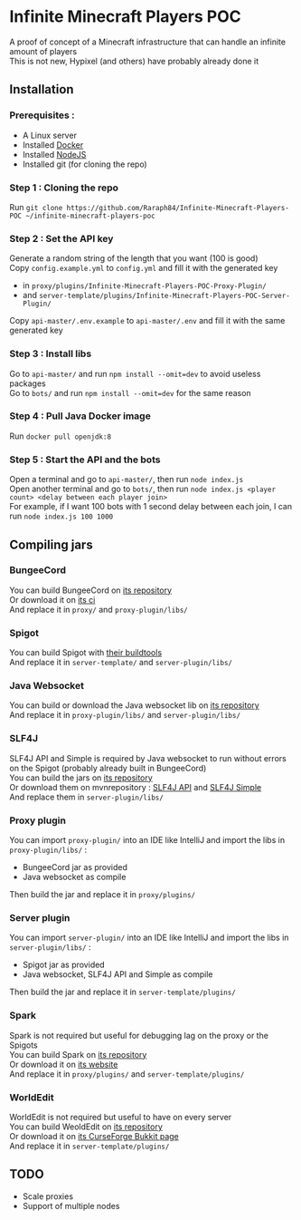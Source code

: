 # Infinite Minecraft Players POC

A proof of concept of a Minecraft infrastructure that can handle an infinite amount of players  
This is not new, Hypixel (and others) have probably already done it

## Installation

### Prerequisites :
- A Linux server
- Installed [Docker](https://docs.docker.com/engine/install/)
- Installed [NodeJS](https://nodejs.org/en/download/package-manager)
- Installed git (for cloning the repo)

### Step 1 : Cloning the repo
Run `git clone https://github.com/Raraph84/Infinite-Minecraft-Players-POC ~/infinite-minecraft-players-poc`

### Step 2 : Set the API key
Generate a random string of the length that you want (100 is good)  
Copy `config.example.yml` to `config.yml` and fill it with the generated key
- in `proxy/plugins/Infinite-Minecraft-Players-POC-Proxy-Plugin/`
- and `server-template/plugins/Infinite-Minecraft-Players-POC-Server-Plugin/`

Copy `api-master/.env.example` to `api-master/.env` and fill it with the same generated key

### Step 3 : Install libs
Go to `api-master/` and run `npm install --omit=dev` to avoid useless packages  
Go to `bots/` and run `npm install --omit=dev` for the same reason

### Step 4 : Pull Java Docker image
Run `docker pull openjdk:8`

### Step 5 : Start the API and the bots
Open a terminal and go to `api-master/`, then run `node index.js`  
Open another terminal and go to `bots/`, then run `node index.js <player count> <delay between each player join>`  
For example, if I want 100 bots with 1 second delay between each join, I can run `node index.js 100 1000`

## Compiling jars

### BungeeCord
You can build BungeeCord on [its repository](https://github.com/SpigotMC/BungeeCord)  
Or download it on [its ci](https://ci.md-5.net/job/BungeeCord/)  
And replace it in `proxy/` and `proxy-plugin/libs/`

### Spigot
You can build Spigot with [their buildtools](https://www.spigotmc.org/wiki/buildtools/)  
And replace it in `server-template/` and `server-plugin/libs/`

### Java Websocket
You can build or download the Java websocket lib on [its repository](https://github.com/TooTallNate/Java-WebSocket)  
And replace it in `proxy-plugin/libs/` and `server-plugin/libs/`

### SLF4J
SLF4J API and Simple is required by Java websocket to run without errors on the Spigot (probably already built in BungeeCord)  
You can build the jars on [its repository](https://github.com/qos-ch/slf4j)  
Or download them on mvnrepository : [SLF4J API](https://mvnrepository.com/artifact/org.slf4j/slf4j-api) and [SLF4J Simple](https://mvnrepository.com/artifact/org.slf4j/slf4j-simple)  
And replace them in `server-plugin/libs/`

### Proxy plugin
You can import `proxy-plugin/` into an IDE like IntelliJ and import the libs in `proxy-plugin/libs/` :  
- BungeeCord jar as provided
- Java websocket as compile

Then build the jar and replace it in `proxy/plugins/`

### Server plugin
You can import `server-plugin/` into an IDE like IntelliJ and import the libs in `server-plugin/libs/` :  
- Spigot jar as provided
- Java websocket, SLF4J API and Simple as compile

Then build the jar and replace it in `server-template/plugins/`

### Spark
Spark is not required but useful for debugging lag on the proxy or the Spigots  
You can build Spark on [its repository](https://github.com/lucko/spark)  
Or download it on [its website](https://spark.lucko.me/download)  
And replace it in `proxy/plugins/` and `server-template/plugins/`

### WorldEdit
WorldEdit is not required but useful to have on every server  
You can build WeoldEdit on [its repository](https://github.com/EngineHub/WorldEdit)  
Or download it on [its CurseForge Bukkit page](https://dev.bukkit.org/projects/worldedit/files)  
And replace it in `server-template/plugins/`


## TODO

- Scale proxies
- Support of multiple nodes

